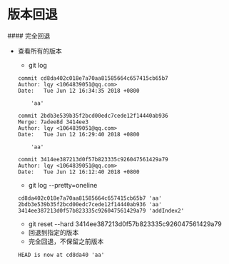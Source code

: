 # 版本回退

</hr>
#### 完全回退

* 查看所有的版本

    * git log
    
    ```
    commit cd8da402c018e7a70aa81585664c657415cb65b7
    Author: lqy <1064839051@qq.com>
    Date:   Tue Jun 12 16:34:35 2018 +0800
    
        'aa'
    
    commit 2bdb3e539b35f2bcd00edc7cede12f14440ab936
    Merge: 7adee8d 3414ee3
    Author: lqy <1064839051@qq.com>
    Date:   Tue Jun 12 16:29:40 2018 +0800
    
        'aa'
    
    commit 3414ee387213d0f57b823335c926047561429a79
    Author: lqy <1064839051@qq.com>
    Date:   Tue Jun 12 16:12:40 2018 +0800

    ```
    * git log --pretty=oneline
    
    ```
    cd8da402c018e7a70aa81585664c657415cb65b7 'aa'
    2bdb3e539b35f2bcd00edc7cede12f14440ab936 'aa'
    3414ee387213d0f57b823335c926047561429a79 'addIndex2'

    ```
    
    * git reset --hard 3414ee387213d0f57b823335c926047561429a79
     * 回退到指定的版本
     * 完全回退，不保留之前版本
    ```
    HEAD is now at cd8da40 'aa'
    ```